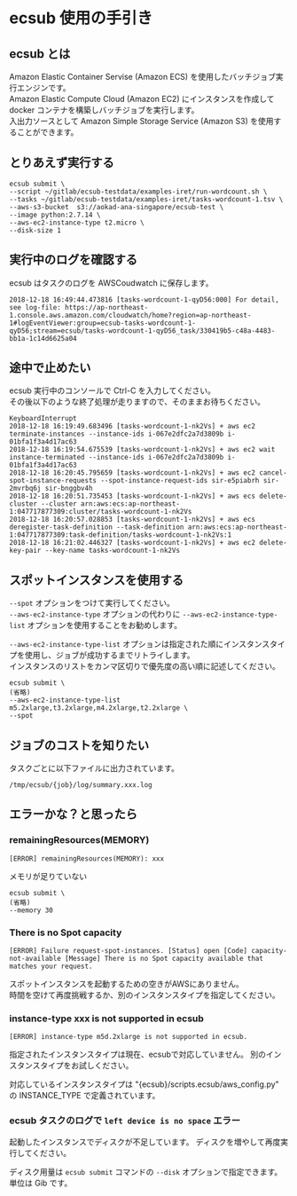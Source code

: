 # ecsub 使用の手引き

## ecsub とは

Amazon Elastic Container Servise (Amazon ECS) を使用したバッチジョブ実行エンジンです。  
Amazon Elastic Compute Cloud (Amazon EC2) にインスタンスを作成して docker コンテナを構築しバッチジョブを実行します。  
入出力ソースとして Amazon Simple Storage Service (Amazon S3) を使用することができます。  

## とりあえず実行する

```
ecsub submit \
--script ~/gitlab/ecsub-testdata/examples-iret/run-wordcount.sh \
--tasks ~/gitlab/ecsub-testdata/examples-iret/tasks-wordcount-1.tsv \
--aws-s3-bucket  s3://aokad-ana-singapore/ecsub-test \
--image python:2.7.14 \
--aws-ec2-instance-type t2.micro \
--disk-size 1
```

## 実行中のログを確認する

ecsub はタスクのログを AWSCoudwatch に保存します。

```
2018-12-18 16:49:44.473816 [tasks-wordcount-1-qyD56:000] For detail, see log-file: https://ap-northeast-1.console.aws.amazon.com/cloudwatch/home?region=ap-northeast-1#logEventViewer:group=ecsub-tasks-wordcount-1-qyD56;stream=ecsub/tasks-wordcount-1-qyD56_task/330419b5-c48a-4483-bb1a-1c14d6625a04
```

## 途中で止めたい

ecsub 実行中のコンソールで Ctrl-C を入力してください。  
その後以下のような終了処理が走りますので、そのままお待ちください。

```
KeyboardInterrupt
2018-12-18 16:19:49.683496 [tasks-wordcount-1-nk2Vs] + aws ec2 terminate-instances --instance-ids i-067e2dfc2a7d3809b i-01bfa1f3a4d17ac63
2018-12-18 16:19:54.675539 [tasks-wordcount-1-nk2Vs] + aws ec2 wait instance-terminated --instance-ids i-067e2dfc2a7d3809b i-01bfa1f3a4d17ac63
2018-12-18 16:20:45.795659 [tasks-wordcount-1-nk2Vs] + aws ec2 cancel-spot-instance-requests --spot-instance-request-ids sir-e5piabrh sir-2mvrbq6j sir-bnggbv4h
2018-12-18 16:20:51.735453 [tasks-wordcount-1-nk2Vs] + aws ecs delete-cluster --cluster arn:aws:ecs:ap-northeast-1:047717877309:cluster/tasks-wordcount-1-nk2Vs
2018-12-18 16:20:57.028853 [tasks-wordcount-1-nk2Vs] + aws ecs deregister-task-definition --task-definition arn:aws:ecs:ap-northeast-1:047717877309:task-definition/tasks-wordcount-1-nk2Vs:1
2018-12-18 16:21:02.446327 [tasks-wordcount-1-nk2Vs] + aws ec2 delete-key-pair --key-name tasks-wordcount-1-nk2Vs
```


## スポットインスタンスを使用する

`--spot` オプションをつけて実行してください。  
`--aws-ec2-instance-type` オプションの代わりに `--aws-ec2-instance-type-list`  オプションを使用することをお勧めします。  

`--aws-ec2-instance-type-list` オプションは指定された順にインスタンスタイプを使用し、ジョブが成功するまでリトライします。  
インスタンスのリストをカンマ区切りで優先度の高い順に記述してください。  

```
ecsub submit \
(省略)
--aws-ec2-instance-type-list m5.2xlarge,t3.2xlarge,m4.2xlarge,t2.2xlarge \
--spot
```

## ジョブのコストを知りたい

タスクごとに以下ファイルに出力されています。

`/tmp/ecsub/{job}/log/summary.xxx.log`

## エラーかな？と思ったら

### remainingResources(MEMORY)

```
[ERROR] remainingResources(MEMORY): xxx
```

メモリが足りていない

```
ecsub submit \
(省略)
--memory 30
```

### There is no Spot capacity

```
[ERROR] Failure request-spot-instances. [Status] open [Code] capacity-not-available [Message] There is no Spot capacity available that matches your request.
```

スポットインスタンスを起動するための空きがAWSにありません。  
時間を空けて再度挑戦するか、別のインスタンスタイプを指定してください。

### instance-type xxx is not supported in ecsub

```
[ERROR] instance-type m5d.2xlarge is not supported in ecsub.
```

指定されたインスタンスタイプは現在、ecsubで対応していません。
別のインスタンスタイプをお試しください。

対応しているインスタンスタイプは "{ecsub}/scripts.ecsub/aws_config.py" の INSTANCE_TYPE で定義されています。

### ecsub タスクのログで `left device is no space` エラー

起動したインスタンスでディスクが不足しています。
ディスクを増やして再度実行してください。

ディスク用量は `ecsub submit` コマンドの `--disk` オプションで指定できます。単位は Gib です。
